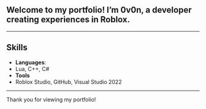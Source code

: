 ## Welcome to my portfolio! I’m 0v0n, a developer creating experiences in Roblox.

---

## Skills

- **Languages**:
-   Lua, C++, C#
- **Tools**
-   Roblox Studio, GitHub, Visual Studio 2022

---

Thank you for viewing my portfolio!
